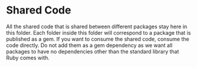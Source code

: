 # Shared Code

All the shared code that is shared between different packages stay here in this folder. Each folder inside this folder will correspond to a package that is published as a gem. If you want to consume the shared code, consume the code directly. Do not add them as a gem dependency as we want all packages to have no dependencies other than the standard library that Ruby comes with.